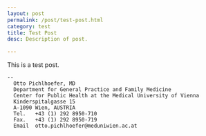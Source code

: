```yaml
---
layout: post
permalink: /post/test-post.html
category: test
title: Test Post
desc: Description of post.

---
```

This is a test post.

    --
      Otto Pichlhoefer, MD
      Department for General Practice and Family Medicine
      Center for Public Health at the Medical University of Vienna
      Kinderspitalgasse 15
      A-1090 Wien, AUSTRIA
      Tel.   +43 (1) 292 8950-710
      Fax.   +43 (1) 292 8950-719
      Email  otto.pichlhoefer@meduniwien.ac.at


